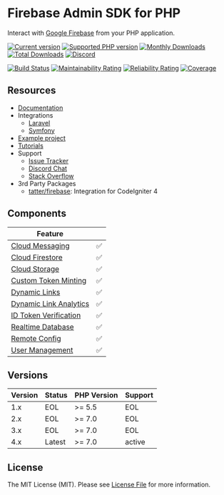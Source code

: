 # Firebase Admin SDK for PHP

Interact with [Google Firebase](https://firebase.google.com) from your PHP application.

[![Current version](https://img.shields.io/packagist/v/kreait/firebase-php.svg)](https://packagist.org/packages/kreait/firebase-php)
[![Supported PHP version](https://img.shields.io/packagist/php-v/kreait/firebase-php.svg)]()
[![Monthly Downloads](https://img.shields.io/packagist/dm/kreait/firebase-php.svg)](https://packagist.org/packages/kreait/firebase-php/stats)
[![Total Downloads](https://img.shields.io/packagist/dt/kreait/firebase-php.svg)](https://packagist.org/packages/kreait/firebase-php/stats)
[![Discord](https://img.shields.io/discord/523866370778333184.svg?color=7289da&logo=discord)](https://discord.gg/nbgVfty)

[![Build Status](https://travis-ci.org/kreait/firebase-php.svg?branch=master)](https://travis-ci.org/kreait/firebase-php)
[![Maintainability Rating](https://sonarcloud.io/api/project_badges/measure?project=kreait_firebase-php&metric=sqale_rating)](https://sonarcloud.io/dashboard?id=kreait_firebase-php)
[![Reliability Rating](https://sonarcloud.io/api/project_badges/measure?project=kreait_firebase-php&metric=reliability_rating)](https://sonarcloud.io/dashboard?id=kreait_firebase-php)
[![Coverage](https://sonarcloud.io/api/project_badges/measure?project=kreait_firebase-php&metric=coverage)](https://sonarcloud.io/dashboard?id=kreait_firebase-php)

## Resources

- [Documentation](https://firebase-php.readthedocs.io/)
- Integrations
  - [Laravel](https://github.com/kreait/laravel-firebase)
  - [Symfony](https://github.com/kreait/firebase-bundle)
- [Example project](https://github.com/jeromegamez/firebase-php-examples)
- [Tutorials](https://firebase-php.readthedocs.io/en/latest/tutorials.html)
- Support
  - [Issue Tracker](https://github.com/kreait/firebase-php/issues/)
  - [Discord Chat](https://discord.gg/nbgVfty)
  - [Stack Overflow](https://stackoverflow.com/questions/tagged/firebase+php)
- 3rd Party Packages
  - [tatter/firebase](https://github.com/tattersoftware/codeigniter4-firebase): Integration for CodeIgniter 4 

## Components

| Feature | |
| --- | :---: |
| [Cloud Messaging](https://firebase.google.com/docs/cloud-messaging/admin/) | ✅ |				
| [Cloud Firestore](https://firebase.google.com/docs/firestore) | ✅ |
| [Cloud Storage](https://firebase.google.com/docs/storage/admin/start) | ✅ |
| [Custom Token Minting](https://firebase.google.com/docs/auth/admin/create-custom-tokens) | ✅ |
| [Dynamic Links](https://firebase.google.com/docs/dynamic-links/rest) | ✅ |
| [Dynamic Link Analytics](https://firebase.google.com/docs/dynamic-links/analytics) | ✅ |
| [ID Token Verification](https://firebase.google.com/docs/auth/admin/verify-id-tokens)	| ✅ |
| [Realtime Database](https://firebase.google.com/docs/database/admin/start) | ✅ |
| [Remote Config](https://firebase.google.com/docs/remote-config/) | ✅ |
| [User Management](https://firebase.google.com/docs/auth/admin/manage-users) | ✅ |

## Versions

| Version | Status      | PHP Version | Support |
|---------|-------------|-------------|---------|
| 1.x     | EOL         | >= 5.5      | EOL     |
| 2.x     | EOL         | >= 7.0      | EOL     |
| 3.x     | EOL         | >= 7.0      | EOL     |
| 4.x     | Latest      | >= 7.0      | active  |

## License

The MIT License (MIT). Please see [License File](LICENSE) for more information.
